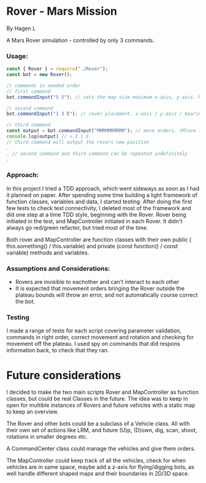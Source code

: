 # Rover - Mars Mission
By Hagen L

A Mars Rover simulation - controlled by only 3 commands.

### Usage: 
```javascript
const { Rover } = require("./Rover");
const bot = new Rover();

// commands in needed order
// first command
bot.commandInput("5 5"); // sets the map size maximum x-axis, y-axis. Minimum x-axis and y-axis is 0.

// second command
bot.commandInput("1 3 E"); // rover placement. x-axis / y-axis / bearing ((N)orth (E)ast (S)outh (W)est)

// third command
const output = bot.commandInput("MMRMMRMRRM"); // move orders. (M)ove 1 forward in bearing direction. Rotate (L)eft, rotate (R)ight
console.log(output) // > 3 1 E 
// third command will output the rovers new position
. 
. // second command and third command can be repeated indefinitely
.
```


### Approach: 
In this project I tried a TDD approach, which went sideways as soon as I had it planned on paper. After spending some time building a light framework of function classes, variables and data, I started testing. After doing the first few tests to check test connectivity, I deleted most of the framework and did one step at a time TDD style, beginning with the Rover. Rover being initiated in the test, and MapController initiated in each Rover. It didn't always go red/green refactor, but tried most of the time.

Both rover and MapController are function classes with their own public ( this.something() / this.variable) and private (const function() / const variable) methods and variables.

### Assumptions and Considerations: 
- Rovers are invisible to eachother and can't interact to each other
- It is expected that movement orders bringing the Rover outside the plateau bounds will throw an error, and not automatically course correct the bot.

### Testing

I made a range of tests for each script covering parameter validation, commands in right order, correct movement and rotation and checking for movement off the plateau. I used spy on commands that did respons information back, to check that they ran.


# Future considerations

I decided to make the two main scripts Rover and MapController as function classes, but could be real Classes in the future. The idea was to keep in open for multible instances of Rovers and future vehicles with a static map to keep an overview.

The Rover and other bots could be a subclass of a Vehicle class. All with their own set of actions like LRM, and future (U)p, (D)own, dig, scan, shoot, rotations in smaller degrees etc.

A CommandCenter class could manage the vehicles and give them orders.

The MapController could keep track of all the vehicles, check for when vehicles are in same space, maybe add a z-axis for flying/digging bots, as well handle different shaped maps and their boundaries in 2D/3D space.

